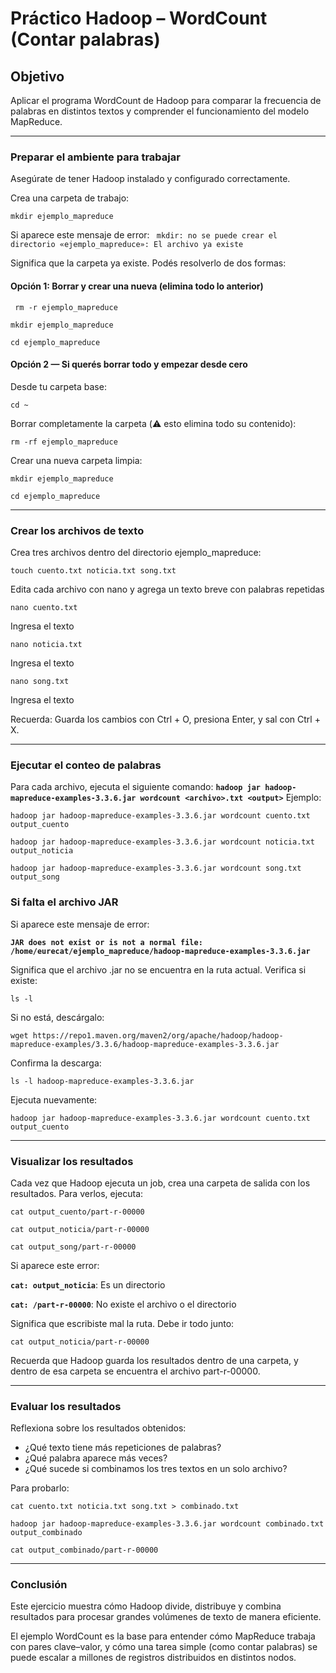 # Práctico Hadoop – WordCount (Contar palabras)

## Objetivo

Aplicar el programa WordCount de Hadoop para comparar la frecuencia de palabras en distintos textos y comprender el funcionamiento del modelo MapReduce.

---

### Preparar el ambiente para trabajar

Asegúrate de tener Hadoop instalado y configurado correctamente.

Crea una carpeta de trabajo:

`mkdir ejemplo_mapreduce`

Si aparece este mensaje de error:
` mkdir: no se puede crear el directorio «ejemplo_mapreduce»: El archivo ya existe`

Significa que la carpeta ya existe. Podés resolverlo de dos formas:

#### Opción 1: Borrar y crear una nueva (elimina todo lo anterior)

` rm -r ejemplo_mapreduce`

`mkdir ejemplo_mapreduce`

`cd ejemplo_mapreduce`



#### Opción 2 — Si querés borrar todo y empezar desde cero

Desde tu carpeta base:

`cd ~`

Borrar completamente la carpeta (⚠️ esto elimina todo su contenido):

`rm -rf ejemplo_mapreduce`

Crear una nueva carpeta limpia:

`mkdir ejemplo_mapreduce`

`cd ejemplo_mapreduce`


---

### Crear los archivos de texto

Crea tres archivos dentro del directorio ejemplo_mapreduce:

`touch cuento.txt noticia.txt song.txt`

Edita cada archivo con nano y agrega un texto breve con palabras repetidas

`nano cuento.txt`

Ingresa el texto 

`nano noticia.txt`

Ingresa el texto

`nano song.txt`

Ingresa el texto 

Recuerda: Guarda los cambios con Ctrl + O, presiona Enter, y sal con Ctrl + X.

---

### Ejecutar el conteo de palabras

Para cada archivo, ejecuta el siguiente comando: **`hadoop jar hadoop-mapreduce-examples-3.3.6.jar wordcount <archivo>.txt <output>`**  Ejemplo:

`hadoop jar hadoop-mapreduce-examples-3.3.6.jar wordcount cuento.txt output_cuento`

`hadoop jar hadoop-mapreduce-examples-3.3.6.jar wordcount noticia.txt output_noticia`

`hadoop jar hadoop-mapreduce-examples-3.3.6.jar wordcount song.txt output_song`


### Si falta el archivo JAR

Si aparece este mensaje de error:

**`JAR does not exist or is not a normal file: /home/eurecat/ejemplo_mapreduce/hadoop-mapreduce-examples-3.3.6.jar`**

Significa que el archivo .jar no se encuentra en la ruta actual. Verifica si existe:

`ls -l`

Si no está, descárgalo:

`wget https://repo1.maven.org/maven2/org/apache/hadoop/hadoop-mapreduce-examples/3.3.6/hadoop-mapreduce-examples-3.3.6.jar`

Confirma la descarga:

`ls -l hadoop-mapreduce-examples-3.3.6.jar`

Ejecuta nuevamente:

`hadoop jar hadoop-mapreduce-examples-3.3.6.jar wordcount cuento.txt output_cuento`

---

### Visualizar los resultados

Cada vez que Hadoop ejecuta un job, crea una carpeta de salida con los resultados. Para verlos, ejecuta:

`cat output_cuento/part-r-00000`

`cat output_noticia/part-r-00000`

`cat output_song/part-r-00000`

Si aparece este error:

**`cat: output_noticia`**: Es un directorio

**`cat: /part-r-00000`**: No existe el archivo o el directorio

Significa que escribiste mal la ruta. Debe ir todo junto:

`cat output_noticia/part-r-00000`

Recuerda que Hadoop guarda los resultados dentro de una carpeta, y dentro de esa carpeta se encuentra el archivo part-r-00000.

---

### Evaluar los resultados

Reflexiona sobre los resultados obtenidos:
- ¿Qué texto tiene más repeticiones de palabras?
- ¿Qué palabra aparece más veces?
- ¿Qué sucede si combinamos los tres textos en un solo archivo?

Para probarlo:

`cat cuento.txt noticia.txt song.txt > combinado.txt`

`hadoop jar hadoop-mapreduce-examples-3.3.6.jar wordcount combinado.txt output_combinado`

`cat output_combinado/part-r-00000`

---
### Conclusión

Este ejercicio muestra cómo Hadoop divide, distribuye y combina resultados para procesar grandes volúmenes de texto de manera eficiente.

El ejemplo WordCount es la base para entender cómo MapReduce trabaja con pares clave–valor, y cómo una tarea simple (como contar palabras) se puede escalar a millones de registros distribuidos en distintos nodos.

